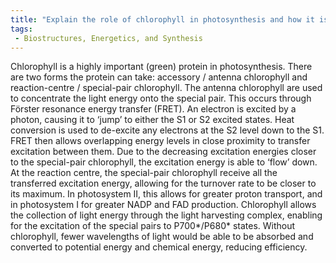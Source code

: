 ```yaml
---
title: "Explain the role of chlorophyll in photosynthesis and how it is involved in the light reactions. "
tags:
 - Biostructures, Energetics, and Synthesis
---
```

Chlorophyll is a highly important (green) protein in photosynthesis. There are two forms the protein can take: accessory / antenna chlorophyll and reaction-centre / special-pair chlorophyll. 
The antenna chlorophyll are used to concentrate the light energy onto the special pair. This occurs through Förster resonance energy transfer (FRET). An electron is excited by a photon, causing it to ‘jump’ to either the S1 or S2 excited states. Heat conversion is used to de-excite any electrons at the S2 level down to the S1. FRET then allows overlapping energy levels in close proximity to transfer excitation between them. Due to the decreasing excitation energies closer to the special-pair chlorophyll, the excitation energy is able to ‘flow’ down. 
At the reaction centre, the special-pair chlorophyll receive all the transferred excitation energy, allowing for the turnover rate to be closer to its maximum. In photosystem II, this allows for greater proton transport, and in photosystem I for greater NADP and FAD production. 
Chlorophyll allows the collection of light energy through the light harvesting complex, enabling for the excitation of the special pairs to P700*/P680* states. Without chlorophyll, fewer wavelengths of light would be able to be absorbed and converted to potential energy and chemical energy, reducing efficiency. 
